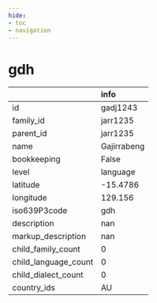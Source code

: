 ```yaml
---
hide:
- toc
- navigation
---
```

# gdh
|                      | info        |
|:---------------------|:------------|
| id                   | gadj1243    |
| family_id            | jarr1235    |
| parent_id            | jarr1235    |
| name                 | Gajirrabeng |
| bookkeeping          | False       |
| level                | language    |
| latitude             | -15.4786    |
| longitude            | 129.156     |
| iso639P3code         | gdh         |
| description          | nan         |
| markup_description   | nan         |
| child_family_count   | 0           |
| child_language_count | 0           |
| child_dialect_count  | 0           |
| country_ids          | AU          |